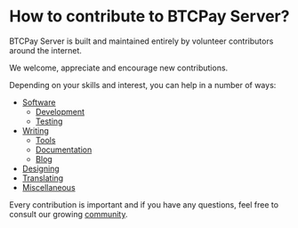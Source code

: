 # How to contribute to BTCPay Server?

BTCPay Server is built and maintained entirely by volunteer contributors around the internet.

We welcome, appreciate and encourage new contributions.

Depending on your skills and interest, you can help in a number of ways:

- [Software](./Dev.md)
  - [Development](./DevCode.md)
  - [Testing](./DevTest.md)
- [Writing](./Write.md)
  - [Tools](./WriteSoftware.md)
  - [Documentation](./WriteDocs.md)
  - [Blog](./WriteBlog.md)
- [Designing](./Design.md)
- [Translating](./Translate.md)
- [Miscellaneous](./Misc.md)

Every contribution is important and if you have any questions, feel free to consult our growing [community](../Community.md).

